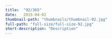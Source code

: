 ```yaml
---
title:  "92/365"
date:   2015-04-02
thumbnail-path: "thumbnails/thumbnail-92.jpg"
full-path: "full-size/full-size-92.jpg"
short-description: "Description"
---
```

